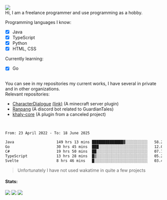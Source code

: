 ![](https://komarev.com/ghpvc/?username=iAtog&color=brightgreen) <br>
Hi, I am a freelance programmer and use programming as a hobby.<br>

Programming languages I know:
- [x] Java
- [x] TypeScript
- [x] Python
- [x] HTML, CSS

Currently learning:
- [x] Go
<br>
You can see in my repositories my current works, I have several in private and in other organizations.<br>
Relevant repositories:<br>

* [CharacterDialogue](https://github.com/iAtog/character-dialogue) [(link)](https://www.spigotmc.org/resources/95868/) (A minecraft server plugin)
* [Ranpang](https://github.com/iAtog/Ranpang) (A discord bot related to GuardianTales)
* [khaly-core](https://github.com/KhalyRPG/rpg) (A plugin from a canceled project)
<br>

<!--START_SECTION:waka-->

```txt
From: 23 April 2022 - To: 18 June 2025

Java                   149 hrs 13 mins ██████████████▓░░░░░░░░░░   58.22 %
Go                     30 hrs 45 mins  ███░░░░░░░░░░░░░░░░░░░░░░   12.00 %
C#                     19 hrs 50 mins  ██░░░░░░░░░░░░░░░░░░░░░░░   07.74 %
TypeScript             13 hrs 28 mins  █▒░░░░░░░░░░░░░░░░░░░░░░░   05.26 %
Svelte                 8 hrs 46 mins   █░░░░░░░░░░░░░░░░░░░░░░░░   03.42 %
```

<!--END_SECTION:waka-->
> Unfortunately I have not used wakatime in quite a few projects
#### Stats:
![](https://github-profile-summary-cards.vercel.app/api/cards/profile-details?username=iAtog&theme=github_dark)
![](https://github-profile-summary-cards.vercel.app/api/cards/stats?username=iAtog&theme=github_dark)
![](https://github-profile-summary-cards.vercel.app/api/cards/repos-per-language?username=iAtog&theme=github_dark) 
